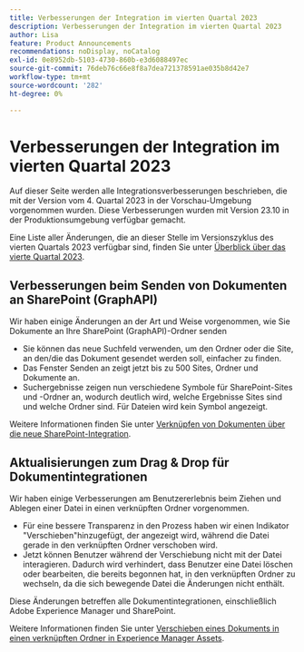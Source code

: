 ```yaml
---
title: Verbesserungen der Integration im vierten Quartal 2023
description: Verbesserungen der Integration im vierten Quartal 2023
author: Lisa
feature: Product Announcements
recommendations: noDisplay, noCatalog
exl-id: 0e8952db-5103-4730-860b-e3d6088497ec
source-git-commit: 76deb76c66e8f8a7dea721378591ae035b8d42e7
workflow-type: tm+mt
source-wordcount: '282'
ht-degree: 0%

---
```


# Verbesserungen der Integration im vierten Quartal 2023

Auf dieser Seite werden alle Integrationsverbesserungen beschrieben, die mit der Version vom 4. Quartal 2023 in der Vorschau-Umgebung vorgenommen wurden. Diese Verbesserungen wurden mit Version 23.10 in der Produktionsumgebung verfügbar gemacht.

Eine Liste aller Änderungen, die an dieser Stelle im Versionszyklus des vierten Quartals 2023 verfügbar sind, finden Sie unter [Überblick über das vierte Quartal 2023](/help/quicksilver/product-announcements/product-releases/23-q4-release-activity/23-q4-release-overview.md).

## Verbesserungen beim Senden von Dokumenten an SharePoint (GraphAPI)

Wir haben einige Änderungen an der Art und Weise vorgenommen, wie Sie Dokumente an Ihre SharePoint (GraphAPI)-Ordner senden

* Sie können das neue Suchfeld verwenden, um den Ordner oder die Site, an den/die das Dokument gesendet werden soll, einfacher zu finden.
* Das Fenster Senden an zeigt jetzt bis zu 500 Sites, Ordner und Dokumente an.
* Suchergebnisse zeigen nun verschiedene Symbole für SharePoint-Sites und -Ordner an, wodurch deutlich wird, welche Ergebnisse Sites sind und welche Ordner sind. Für Dateien wird kein Symbol angezeigt.

Weitere Informationen finden Sie unter [Verknüpfen von Dokumenten über die neue SharePoint-Integration](/help/quicksilver/administration-and-setup/configure-integrations/configure-sharepoint-integration.md#link-documents-through-the-new-sharepoint-integration).

## Aktualisierungen zum Drag &amp; Drop für Dokumentintegrationen

Wir haben einige Verbesserungen am Benutzererlebnis beim Ziehen und Ablegen einer Datei in einen verknüpften Ordner vorgenommen.

* Für eine bessere Transparenz in den Prozess haben wir einen Indikator &quot;Verschieben&quot;hinzugefügt, der angezeigt wird, während die Datei gerade in den verknüpften Ordner verschoben wird.
* Jetzt können Benutzer während der Verschiebung nicht mit der Datei interagieren. Dadurch wird verhindert, dass Benutzer eine Datei löschen oder bearbeiten, die bereits begonnen hat, in den verknüpften Ordner zu wechseln, da die sich bewegende Datei die Änderungen nicht enthält.

Diese Änderungen betreffen alle Dokumentintegrationen, einschließlich Adobe Experience Manager und SharePoint.

Weitere Informationen finden Sie unter [Verschieben eines Dokuments in einen verknüpften Ordner in Experience Manager Assets](/help/quicksilver/documents/adobe-workfront-for-experience-manager-assets-essentials/send-to-aem.md#move-a-document-to-a-linked-folder-in-experience-manager-assets).

